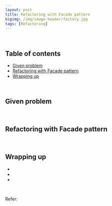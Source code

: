 ```yaml
---
layout: post
title: Refactoring with Facade pattern
bigimg: /img/image-header/factory.jpg
tags: [Refactoring]
---
```




<br>

## Table of contents
- [Given problem](#given-problem)
- [Refactoring with Facade pattern](#refactoring-with-facade-pattern)
- [Wrapping up](#wrapping-up)


<br>

## Given problem






<br>

## Refactoring with Facade pattern





<br>

## Wrapping up

- 

- 

- 

<br>

Refer:

[]()
